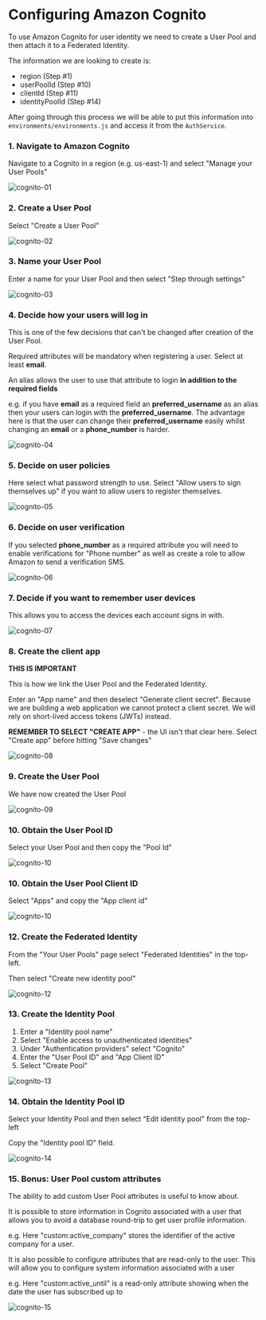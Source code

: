 # Configuring Amazon Cognito

To use Amazon Cognito for user identity we need to create a User Pool and then attach it to a Federated Identity.

The information we are looking to create is:
 
* region (Step #1)
* userPoolId (Step #10)
* clientId (Step #11)
* identityPoolId (Step #14)

After going through this process we will be able to put this information into `environments/environments.js` and 
access it from the `AuthService`. 

### 1. Navigate to Amazon Cognito

Navigate to a Cognito in a region (e.g. us-east-1) and select "Manage your User Pools"

![cognito-01](cognito-01.png?raw=true)

### 2. Create a User Pool

Select "Create a User Pool"

![cognito-02](cognito-02.png?raw=true)

### 3. Name your User Pool

Enter a name for your User Pool and then select "Step through settings"

![cognito-03](cognito-03.png?raw=true)

### 4. Decide how your users will log in

This is one of the few decisions that can't be changed after creation of the User Pool.

Required attributes will be mandatory when registering a user.  Select at least **email**. 

An alias allows the user to use that attribute to login **in addition to the required fields**

e.g. if you have **email** as a required field an **preferred_username** as an alias then your users
can login with the **preferred_username**.  The advantage here is that the user can change their 
**preferred_username** easily whilst changing an **email** or a **phone_number** is harder.

![cognito-04](cognito-04.png?raw=true)

### 5. Decide on user policies

Here select what password strength to use.  Select "Allow users to sign themselves up" if you want to allow 
users to register themselves.

![cognito-05](cognito-05.png?raw=true)

### 6. Decide on user verification

If you selected **phone_number** as a required attribute you will need to enable verifications for 
"Phone number" as well as create a role to allow Amazon to send a verification SMS.

![cognito-06](cognito-06.png?raw=true)

### 7. Decide if you want to remember user devices

This allows you to access the devices each account signs in with.

![cognito-07](cognito-07.png?raw=true)

### 8. Create the client app

**THIS IS IMPORTANT**

This is how we link the User Pool and the Federated Identity.

Enter an "App name" and then deselect "Generate client secret".  Because we are building a web application we 
cannot protect a client secret.  We will rely on short-lived access tokens (JWTs) instead.

**REMEMBER TO SELECT "CREATE APP"** - the UI isn't that clear here.  Select "Create app" before hitting "Save changes"

![cognito-08](cognito-08.png?raw=true)

### 9. Create the User Pool

We have now created the User Pool

![cognito-09](cognito-09.png?raw=true)

### 10. Obtain the User Pool ID

Select your User Pool and then copy the "Pool Id"

![cognito-10](cognito-10.png?raw=true)

### 10. Obtain the User Pool Client ID

Select "Apps" and copy the "App client id"

![cognito-10](cognito-10.png?raw=true)

### 12. Create the Federated Identity

From the "Your User Pools" page select "Federated Identities" in the top-left.

Then select "Create new identity pool"

![cognito-12](cognito-12.png?raw=true)

### 13. Create the Identity Pool

1. Enter a "Identity pool name"
1. Select "Enable access to unauthenticated identities"
1. Under "Authentication providers" select "Cognito"
1. Enter the "User Pool ID" and "App Client ID"
1. Select "Create Pool"

![cognito-13](cognito-13.png?raw=true)

### 14. Obtain the Identity Pool ID

Select your Identity Pool and then select "Edit identity pool" from the top-left

Copy the "Identity pool ID" field.

![cognito-14](cognito-14.png?raw=true)

### 15. Bonus: User Pool custom attributes

The ability to add custom User Pool attributes is useful to know about.

It is possible to store information in Cognito associated with a user that allows you to avoid
a database round-trip to get user profile information.

e.g. Here "custom:active_company" stores the identifier of the active company for a user.

It is also possible to configure attributes that are read-only to the user.  This will allow you to configure system 
information associated with a user
  
e.g. Here "custom:active_until" is a read-only attribute showing when the date the user has subscribed up to

![cognito-15](cognito-15.png?raw=true)

